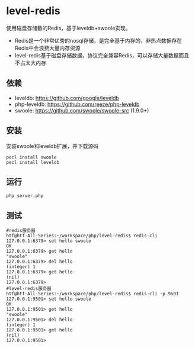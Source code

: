 # level-redis
使用磁盘存储数的Redis，基于leveldb+swoole实现。

* Redis是一个非常优秀的nosql存储，是完全基于内存的，非热点数据存在Redis中会浪费大量内存资源
* level-redis基于磁盘存储数据，协议完全兼容Redis，可以存储大量数据而且不占太大内存

依赖
----
* leveldb: <https://github.com/google/leveldb>
* php-leveldb: <https://github.com/reeze/php-leveldb>
* swoole: <https://github.com/swoole/swoole-src> (1.9.0+)

安装
----
安装swoole和leveldb扩展，并下载源码

```shell
pecl install swoole 
pecl install leveldb
```
运行
----
```shell
php server.php
```

测试
----
```shell
#redis服务器
htf@htf-All-Series:~/workspace/php/level-redis$ redis-cli 
127.0.0.1:6379> set hello swoole
OK
127.0.0.1:6379> get hello
"swoole"
127.0.0.1:6379> del hello
(integer) 1
127.0.0.1:6379> get hello
(nil)
127.0.0.1:6379> 
#level-redis服务器
htf@htf-All-Series:~/workspace/php/level-redis$ redis-cli -p 9501
127.0.0.1:9501> set hello swoole
OK
127.0.0.1:9501> get hello
"swoole"
127.0.0.1:9501> del hello
(integer) 1
127.0.0.1:9501> get hello
(nil)
127.0.0.1:9501>
```
